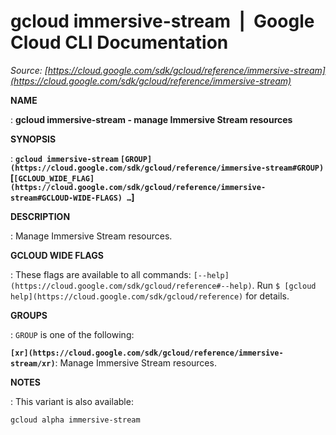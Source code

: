 # gcloud immersive-stream  |  Google Cloud CLI Documentation

*Source: [https://cloud.google.com/sdk/gcloud/reference/immersive-stream](https://cloud.google.com/sdk/gcloud/reference/immersive-stream)*

**NAME**

: **gcloud immersive-stream - manage Immersive Stream resources**

**SYNOPSIS**

: **`gcloud immersive-stream` `[GROUP](https://cloud.google.com/sdk/gcloud/reference/immersive-stream#GROUP)` [`[GCLOUD_WIDE_FLAG](https://cloud.google.com/sdk/gcloud/reference/immersive-stream#GCLOUD-WIDE-FLAGS) …`]**

**DESCRIPTION**

: Manage Immersive Stream resources.

**GCLOUD WIDE FLAGS**

: These flags are available to all commands: `[--help](https://cloud.google.com/sdk/gcloud/reference#--help)`.
Run `$ [gcloud help](https://cloud.google.com/sdk/gcloud/reference)` for details.

**GROUPS**

: ``GROUP`` is one of the following:

**`[xr](https://cloud.google.com/sdk/gcloud/reference/immersive-stream/xr)`**:
Manage Immersive Stream resources.

**NOTES**

: This variant is also available:

```
gcloud alpha immersive-stream
```